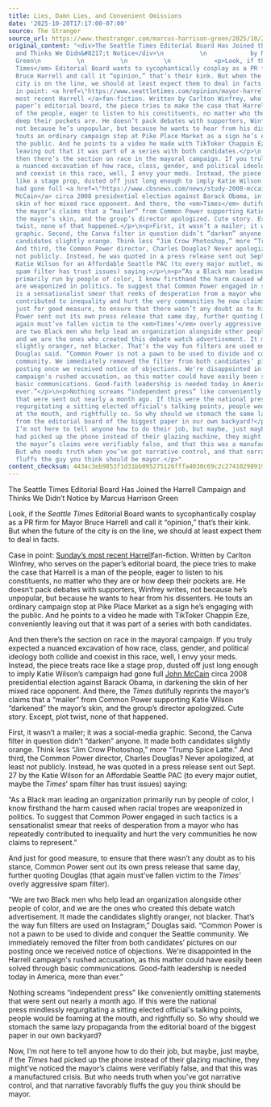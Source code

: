 ```yaml
---
title: Lies, Damn Lies, and Convenient Omissions
date: '2025-10-20T17:17:00-07:00'
source: The Stranger
source_url: https://www.thestranger.com/marcus-harrison-green/2025/10/20/80291092/lies-damn-lies-and-convenient-omissions
original_content: "<div>The Seattle Times Editorial Board Has Joined the Harrell Campaign
  and Thinks We Didn&#8217;t Notice</div>\n          \n            by Marcus Harrison
  Green\n          \n          \n          \n            <p>Look, if the <em>Seattle
  Times</em> Editorial Board wants to sycophantically cosplay as a PR firm for Mayor
  Bruce Harrell and call it “opinion,” that’s their kink. But when the future of the
  city is on the line, we should at least expect them to deal in facts.</p>\n<p>Case
  in point: <a href=\"https://www.seattletimes.com/opinion/mayor-harrell-takes-his-message-to-the-people-wherever-whoever-they-are/\">Sunday’s
  most recent Harrell </a>fan-fiction. Written by Carlton Winfrey, who serves on the
  paper’s editorial board, the piece tries to make the case that Harrell is a man
  of the people, eager to listen to his constituents, no matter who they are or how
  deep their pockets are. He doesn’t pack debates with supporters, Winfrey writes,
  not because he’s unpopular, but because he wants to hear from his dissenters. He
  touts an ordinary campaign stop at Pike Place Market as a sign he’s engaging with
  the public. And he points to a video he made with TikToker Chappin Eze, conveniently
  leaving out that it was part of a series with both candidates.</p>\n            <p>And
  then there’s the section on race in the mayoral campaign. If you truly expected
  a nuanced excavation of how race, class, gender, and political ideology both collide
  and coexist in this race, well, I envy your meds. Instead, the piece treats race
  like a stage prop, dusted off just long enough to imply Katie Wilson’s campaign
  had gone full <a href=\"https://www.cbsnews.com/news/study-2008-mccain-attack-ads-darkened-obama-skin-tone/\">John
  McCain</a> circa 2008 presidential election against Barack Obama, in darkening the
  skin of her mixed race opponent. And there, the <em>Times</em> dutifully reprints
  the mayor’s claims that a “mailer” from Common Power supporting Katie Wilson “darkened”
  the mayor’s skin, and the group’s director apologized. Cute story. Except, plot
  twist, none of that happened.</p>\n<p>First, it wasn’t a mailer; it was a social-media
  graphic. Second, the Canva filter in question didn’t “darken” anyone. It made both
  candidates slightly orange. Think less “Jim Crow Photoshop,” more “Trump Spice Latte.”
  And third, the Common Power director, Charles Douglas? Never apologized, at least
  not publicly. Instead, he was quoted in a press release sent out Sept. 27 by the
  Katie Wilson for an Affordable Seattle PAC (to every major outlet, maybe the <em>Times</em>’
  spam filter has trust issues) saying:</p>\n<p>“As a Black man leading an organization
  primarily run by people of color, I know firsthand the harm caused when racial tropes
  are weaponized in politics. To suggest that Common Power engaged in such tactics
  is a sensationalist smear that reeks of desperation from a mayor who has repeatedly
  contributed to inequality and hurt the very communities he now claims to represent.”</p>\n<p>And
  just for good measure, to ensure that there wasn’t any doubt as to his stance, Common
  Power sent out its own press release that same day, further quoting Douglas (that
  again must’ve fallen victim to the <em>Times’</em> overly aggressive spam filter).</p>\n<p>“We
  are two Black men who help lead an organization alongside other people of color,
  and we are the ones who created this debate watch advertisement. It made the candidates
  slightly oranger, not blacker. That’s the way fun filters are used on Instagram,”
  Douglas said. “Common Power is not a pawn to be used to divide and conquer the Seattle
  community. We immediately removed the filter from both candidates’ pictures on our
  posting once we received notice of objections. We're disappointed in the Harrell
  campaign's rushed accusation, as this matter could have easily been solved through
  basic communications. Good-faith leadership is needed today in America, more than
  ever.”</p>\n<p>Nothing screams “independent press” like conveniently omitting statements
  that were sent out nearly a month ago. If this were the national press mindlessly
  regurgitating a sitting elected official's talking points, people would be foaming
  at the mouth, and rightfully so. So why should we stomach the same lazy propaganda
  from the editorial board of the biggest paper in our own backyard?</p>\n<p>Now,
  I’m not here to tell anyone how to do their job, but maybe, just maybe, if the <em>Times</em>
  had picked up the phone instead of their glazing machine, they might’ve noticed
  the mayor’s claims were verifiably false, and that this was a manufactured crisis.
  But who needs truth when you’ve got narrative control, and that narrative favorably
  fluffs the guy you think should be mayor.</p>"
content_checksum: 4434c3eb9853f1d31bb095275126fffa4030c69c2c2741029891974c7ea3d3f4
---
```


The Seattle Times Editorial Board Has Joined the Harrell Campaign and Thinks We Didn’t Notice
 by Marcus Harrison Green 

Look, if the&nbsp;_Seattle Times_ Editorial Board wants to sycophantically cosplay as a PR firm for Mayor Bruce Harrell and call it “opinion,” that’s their kink. But when the future of the city is on the line, we should at least expect them to deal in facts.

Case in point: [Sunday’s most recent Harrell](https://www.seattletimes.com/opinion/mayor-harrell-takes-his-message-to-the-people-wherever-whoever-they-are/)fan-fiction. Written by Carlton Winfrey, who serves on the paper’s editorial board, the piece tries to make the case that Harrell is a man of the people, eager to listen to his constituents, no matter who they are or how deep their pockets are. He doesn’t pack debates with supporters, Winfrey writes, not because he’s unpopular, but because he wants to hear from his dissenters. He touts an ordinary campaign stop at Pike Place Market as a sign he’s engaging with the public. And he points to a video he made with TikToker Chappin Eze, conveniently leaving out that it was part of a series with both candidates.

And then there’s the section on race in the mayoral campaign. If you truly expected a nuanced excavation of how race, class, gender, and political ideology both collide and coexist in this race, well, I envy your meds. Instead, the piece treats race like a stage prop, dusted off just long enough to imply Katie Wilson’s campaign had gone full [John McCain](https://www.cbsnews.com/news/study-2008-mccain-attack-ads-darkened-obama-skin-tone/) circa 2008 presidential election against Barack Obama, in darkening the skin of her mixed race opponent. And there, the _Times_ dutifully reprints the mayor’s claims that a “mailer” from Common Power supporting Katie Wilson “darkened” the mayor’s skin, and the group’s director apologized. Cute story. Except, plot twist, none of that happened.

First, it wasn’t a mailer; it was a social-media graphic. Second, the Canva filter in question didn’t “darken” anyone. It made both candidates slightly orange. Think less “Jim Crow Photoshop,” more “Trump Spice Latte.” And third, the Common Power director, Charles Douglas? Never apologized, at least not publicly. Instead, he was quoted in a press release sent out Sept. 27 by the Katie Wilson for an Affordable Seattle PAC (to every major outlet, maybe the _Times_’ spam filter has trust issues) saying:

“As a Black man leading an organization primarily run by people of color, I know firsthand the harm caused when racial tropes are weaponized in politics. To suggest that Common Power engaged in such tactics is a sensationalist smear that reeks of desperation from a mayor who has repeatedly contributed to inequality and hurt the very communities he now claims to represent.”

And just for good measure, to ensure that there wasn’t any doubt as to his stance, Common Power sent out its own press release that same day, further quoting Douglas (that again must’ve fallen victim to the _Times’_ overly aggressive spam filter).

“We are two Black men who help lead an organization alongside other people of color, and we are the ones who created this debate watch advertisement. It made the candidates slightly oranger, not blacker. That’s the way fun filters are used on Instagram,” Douglas said. “Common Power is not a pawn to be used to divide and conquer the Seattle community. We immediately removed the filter from both candidates’ pictures on our posting once we received notice of objections. We're disappointed in the Harrell campaign's rushed accusation, as this matter could have easily been solved through basic communications. Good-faith leadership is needed today in America, more than ever.”

Nothing screams “independent press” like conveniently omitting statements that were sent out nearly a month ago. If this were the national press&nbsp;mindlessly regurgitating a sitting elected official's talking points, people would be foaming at the mouth, and rightfully so. So why should we stomach the same lazy propaganda from the editorial board of the biggest paper in our own backyard?

Now, I’m not here to tell anyone how to do their job, but maybe, just maybe, if the _Times_ had picked up the phone instead of their glazing machine, they might’ve noticed the mayor’s claims were verifiably false, and that this was a manufactured crisis. But who needs truth when you’ve got narrative control, and that narrative favorably fluffs the guy you think should be mayor.

